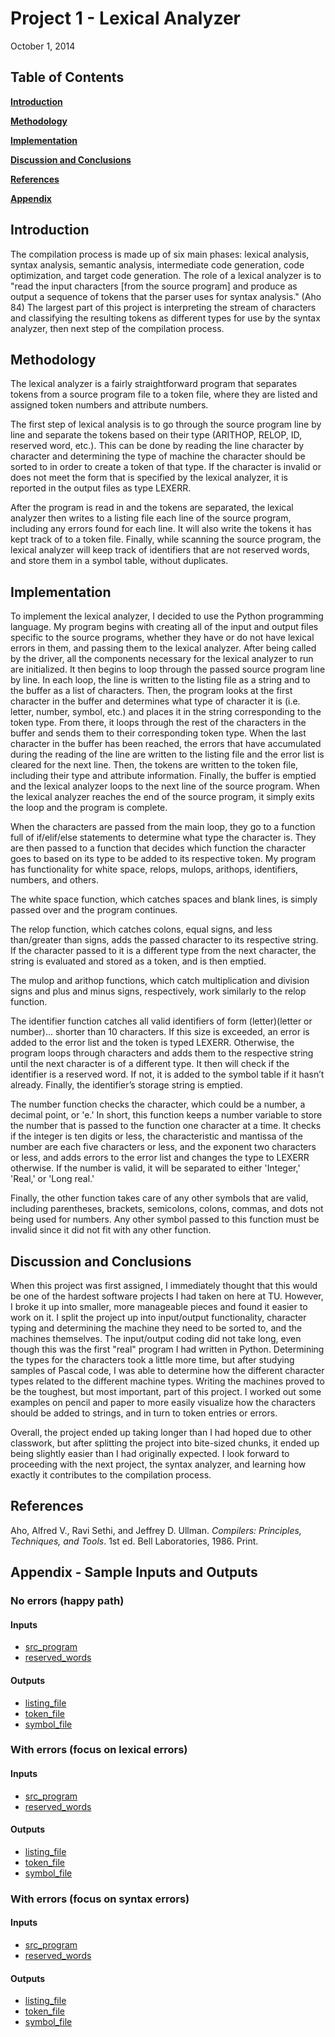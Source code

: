 # Project 1 - Lexical Analyzer
October 1, 2014

## Table of Contents
[**Introduction**](#introduction)

[**Methodology**](#methodology)

[**Implementation**](#implementation)

[**Discussion and Conclusions**](#discussion-and-conclusions)

[**References**](#references)

[**Appendix**](#appendix---sample-inputs-and-outputs)

## Introduction
The compilation process is made up of six main phases: lexical analysis, syntax analysis, semantic analysis, intermediate code generation, code optimization, and target code generation. The role of a lexical analyzer is to "read the input characters [from the source program] and produce as output a sequence of tokens that the parser uses for syntax analysis." (Aho 84) The largest part of this project is interpreting the stream of characters and classifying the resulting tokens as different types for use by the syntax analyzer, then next step of the compilation process.

## Methodology
The lexical analyzer is a fairly straightforward program that separates tokens from a source program file to a token file, where they are listed and assigned token numbers and attribute numbers.

The first step of lexical analysis is to go through the source program line by line and separate the tokens based on their type (ARITHOP, RELOP, ID, reserved word, etc.). This can be done by reading the line character by character and determining the type of machine the character should be sorted to in order to create a token of that type. If the character is invalid or does not meet the form that is specified by the lexical analyzer, it is reported in the output files as type LEXERR.

After the program is read in and the tokens are separated, the lexical analyzer then writes to a listing file each line of the source program, including any errors found for each line. It will also write the tokens it has kept track of to a token file. Finally, while scanning the source program, the lexical analyzer will keep track of identifiers that are not reserved words, and store them in a symbol table, without duplicates.

## Implementation
To implement the lexical analyzer, I decided to use the Python programming language. My program begins with creating all of the input and output files specific to the source programs, whether they have or do not have lexical errors in them, and passing them to the lexical analyzer. After being called by the driver, all the components necessary for the lexical analyzer to run are initialized. It then begins to loop through the passed source program line by line. In each loop, the line is written to the listing file as a string and to the buffer as a list of characters. Then, the program looks at the first character in the buffer and determines what type of character it is (i.e. letter, number, symbol, etc.) and places it in the string corresponding to the token type. From there, it loops through the rest of the characters in the buffer and sends them to their corresponding token type. When the last character in the buffer has been reached, the errors that have accumulated during the reading of the line are written to the listing file and the error list is cleared for the next line. Then, the tokens are written to the token file, including their type and attribute information. Finally, the buffer is emptied and the lexical analyzer loops to the next line of the source program. When the lexical analyzer reaches the end of the source program, it simply exits the loop and the program is complete.

When the characters are passed from the main loop, they go to a function full of if/elif/else statements to determine what type the character is. They are then passed to a function that decides which function the character goes to based on its type to be added to its respective token. My program has functionality for white space, relops, mulops, arithops, identifiers, numbers, and others.

The white space function, which catches spaces and blank lines, is simply passed over and the program continues.

The relop function, which catches colons, equal signs, and less than/greater than signs, adds the passed character to its respective string. If the character passed to it is a different type from the next character, the string is evaluated and stored as a token, and is then emptied.

The mulop and arithop functions, which catch multiplication and division signs and plus and minus signs, respectively, work similarly to the relop function.

The identifier function catches all valid identifiers of form (letter)(letter or number)... shorter than 10 characters. If this size is exceeded, an error is added to the error list and the token is typed LEXERR. Otherwise, the program loops through characters and adds them to the respective string until the next character is of a different type. It then will check if the identifier is a reserved word. If not, it is added to the symbol table if it hasn’t already. Finally, the identifier’s storage string is emptied.

The number function checks the character, which could be a number, a decimal point, or 'e.' In short, this function keeps a number variable to store the number that is passed to the function one character at a time. It checks if the integer is ten digits or less, the characteristic and mantissa of the number are each five characters or less, and the exponent two characters or less, and adds errors to the error list and changes the type to LEXERR otherwise. If the number is valid, it will be separated to either 'Integer,' 'Real,' or 'Long real.'

Finally, the other function takes care of any other symbols that are valid, including parentheses, brackets, semicolons, colons, commas, and dots not being used for numbers. Any other symbol passed to this function must be invalid since it did not fit with any other function.

## Discussion and Conclusions
When this project was first assigned, I immediately thought that this would be one of the hardest software projects I had taken on here at TU. However, I broke it up into smaller, more manageable pieces and found it easier to work on it. I split the project up into input/output functionality, character typing and determining the machine they need to be sorted to, and the machines themselves. The input/output coding did not take long, even though this was the first "real" program I had written in Python. Determining the types for the characters took a little more time, but after studying samples of Pascal code, I was able to determine how the different character types related to the different machine types. Writing the machines proved to be the toughest, but most important, part of this project. I worked out some examples on pencil and paper to more easily visualize how the characters should be added to strings, and in turn to token entries or errors.

Overall, the project ended up taking longer than I had hoped due to other classwork, but after splitting the project into bite-sized chunks, it ended up being slightly easier than I had originally expected. I look forward to proceeding with the next project, the syntax analyzer, and learning how exactly it contributes to the compilation process.

## References
Aho, Alfred V., Ravi Sethi, and Jeffrey D. Ullman. *Compilers: Principles, Techniques, and Tools*. 1st ed. Bell Laboratories, 1986. Print.

## Appendix - Sample Inputs and Outputs
### No errors (happy path)
#### Inputs
* [src\_program](SampleInputs/src_program_no_errors)
* [reserved\_words](SampleInputs/reserved_words)

#### Outputs
* [listing\_file](SampleOutputs/listing_file_without_errors)
* [token\_file](SampleOutputs/token_file_without_errors)
* [symbol\_file](SampleOutputs/symbols_without_errors)

### With errors (focus on lexical errors)
#### Inputs
* [src\_program](SampleInputs/src_program_with_errors)
* [reserved\_words](SampleInputs/reserved_words)

#### Outputs
* [listing\_file](SampleOutputs/listing_file_with_errors)
* [token\_file](SampleOutputs/token_file_with_errors)
* [symbol\_file](SampleOutputs/symbols_with_errors)

### With errors (focus on syntax errors)
#### Inputs
* [src\_program](SampleInputs/src_program_syntax_errors)
* [reserved\_words](SampleInputs/reserved_words)

#### Outputs
* [listing\_file](SampleOutputs/listing_file_syntax_errors)
* [token\_file](SampleOutputs/token_file_syntax_errors)
* [symbol\_file](SampleOutputs/symbols_syntax_errors)
